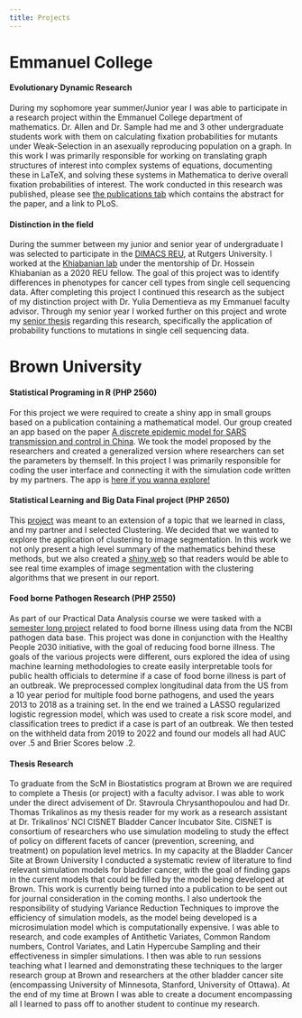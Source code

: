 ```yaml
---
title: Projects
---
```


# Emmanuel College

#### Evolutionary Dynamic Research 
 
During my sophomore year summer/Junior year I was able to participate in a research project within the Emmanuel College department of mathematics. Dr. Allen and Dr. Sample had me and 3 other undergraduate students work with them on calculating fixation probabilities for mutants under Weak-Selection in an asexually reproducing population on a graph. In this work I was primarily responsible for working on translating graph structures of interest into complex systems of equations, documenting these in LaTeX, and solving these systems in Mathematica to derive overall fixation probabilities of interest. The work conducted in this research was published, please see [the publications tab](https://timhedspeth.github.io/publication/) which contains the abstract for the paper, and a link to PLoS. 

#### Distinction in the field 

During the summer between my junior and senior year of undergraduate I was selected to participate in the [DIMACS REU](https://reu.dimacs.rutgers.edu/), at Rutgers University. I worked at the [Khiabanian lab](http://www.khiabanian-lab.org/pages/team.html) under the mentorship of Dr. Hossein Khiabanian as a 2020 REU fellow. The goal of this project was to identify differences in phenotypes for cancer cell types from single cell sequencing data. After completing this project I continued this research as the subject of my distinction project with Dr. Yulia Dementieva as my Emmanuel faculty advisor. Through my senior year I worked further on this project and wrote my [senior thesis](Distinction_Paper_draft.pdf) regarding this research, specifically the application of probability functions to mutations in single cell sequencing data. 


# Brown University 

#### Statistical Programing in R (PHP 2560)

For this project we were required to create a shiny app in small groups based on a publication containing a mathematical model. Our group created an app based on the paper [A discrete epidemic model for SARS transmission and control in China](https://doi.org/10.1016/j.mcm.2005.01.007). We took the model proposed by the researchers and created a generalized version where researchers can set the parameters by themself. In this project I was primarily responsible for coding the user interface and connecting it with the simulation code written by my partners. The app is [here if you wanna explore!](https://nliux.shinyapps.io/PHP2560-Shiny-Final-Project/)

#### Statistical Learning and Big Data Final project (PHP 2650)

This [project](php2650final.md) was meant to an extension of a topic that we learned in class, and my partner and I selected Clustering. We decided that we wanted to explore the application of clustering to image segmentation. In this work we not only present a high level summary of the mathematics behind these methods, but we also created a [shiny web](https://timhedspeth1.shinyapps.io/imagesegmentationproject/) so that readers would be able to see real time examples of image segmentation with the clustering algorithms that we present in our report.

#### Food borne Pathogen Research (PHP 2550)

As part of our Practical Data Analysis course we were tasked with a [semester long project](https://github.com/timhedspeth/PHP-2550-Final-Project) related to food borne illness using data from the NCBI pathogen data base. This project was done in conjunction with the Healthy People 2030 initiative, with the goal of reducing food borne illness. The goals of the various projects were different, ours explored the idea of using machine learning methodologies to create easily interpretable tools for public health officials to determine if a case of food borne illness is part of an outbreak. We preprocessed complex longitudinal data from the US from a 10 year period for multiple food borne pathogens, and used the years 2013 to 2018 as a training set. In the end we trained a LASSO regularized logistic regression model, which was used to create a risk score model, and classification trees to predict if a case is part of an outbreak. We then tested on the withheld data from 2019 to 2022 and found our models all had AUC over .5 and Brier Scores below .2. 


#### Thesis Research

To graduate from the ScM in Biostatistics program at Brown we are required to complete a Thesis (or project) with a faculty advisor. I was able to work under the direct advisement of Dr. Stavroula Chrysanthopoulou and had Dr. Thomas Trikalinos as my thesis reader for my work as a research assistant at Dr. Trikalinos’ NCI CISNET Bladder Cancer Incubator Site. CISNET is consortium of researchers who use simulation modeling to study the effect of policy on different facets of cancer (prevention, screening, and treatment) on population level metrics. In my capacity at the Bladder Cancer Site at Brown University I conducted a systematic review of literature to find relevant simulation models for bladder cancer, with the goal of finding gaps in the current models that could be filled by the model being developed at Brown. This work is currently being turned into a publication to be sent out for journal consideration in the coming months. I also undertook the responsibility of studying Variance Reduction Techniques to improve the efficiency of simulation models, as the model being developed is a microsimulation model which is computationally expensive. I was able to research, and code examples of Antithetic Variates, Common Random numbers, Control Variates, and Latin Hypercube Sampling and their effectiveness in simpler simulations. I then was able to run sessions teaching what I learned and demonstrating these techniques to the larger research group at Brown and researchers at the other bladder cancer site (encompassing University of Minnesota, Stanford, University of Ottawa). At the end of my time at Brown I was able to create a document encompassing all I learned to pass off to another student to continue my research. 
